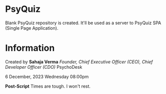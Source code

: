 # PsyQuiz

Blank PsyQuiz repository is created. It'll be used as a server to PsyQuiz SPA (Single Page Application).


# Information

Created by
**Sahaja Verma**
*Founder, Chief Executive Officer (CEO), Chief Developer Officer (CDO)*
PsychoDesk

6 December, 2023
Wednesday
08:00pm


**Post-Script**
Times are tough. I won't rest.
